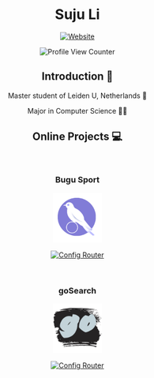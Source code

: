 <div align=center>

# Suju Li



<p>

[![Website](https://img.shields.io/badge/my%20site-lisuju.com-blue)](http://www.lisuju.com/)


</p>


![Profile View Counter](https://komarev.com/ghpvc/?username=LI-SUJU&color=green&label=views+on+this+page)

## Introduction :raised_hands:

Master student of Leiden U, Netherlands :school:

Major in Computer Science :man_technologist:

## Online Projects :computer:

&nbsp;

### Bugu Sport
<a href="https://www.bugusport.com/">
<img alt="Bugu Sport" src="./assets/bgLogo.png" width=100 />
</a>

[![Config Router](https://github-readme-stats.vercel.app/api/pin/?username=HeXavi8&repo=Bugu-Sport)](https://github.com/HeXavi8/Bugu-Sport)

&nbsp;
### goSearch
<a href="http://www.gosearch.cn/">
<img alt="goSearch" src="./assets/gologo.png" width=100 />
</a>

[![Config Router](https://github-readme-stats.vercel.app/api/pin/?username=LI-SUJU&repo=gosearch.github.io)](https://github.com/LI-SUJU/gosearch.github.io)




</div>


